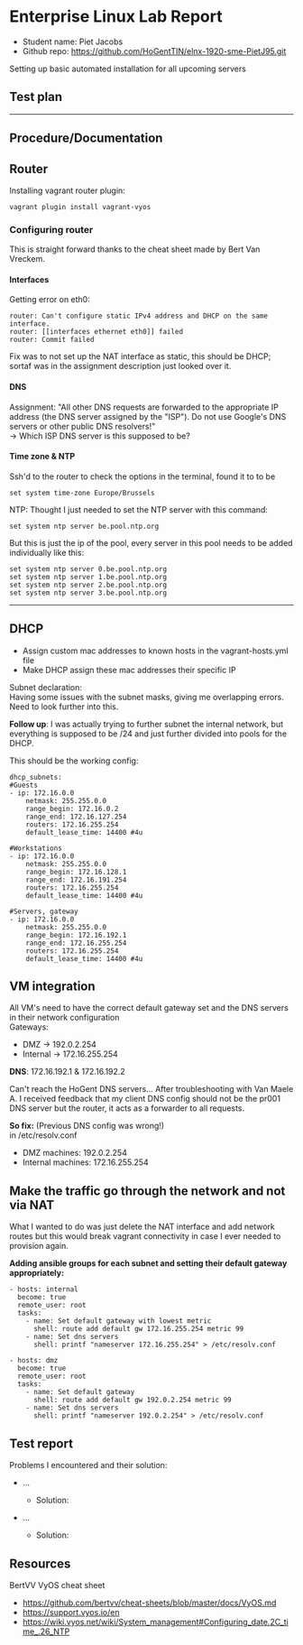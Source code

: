 # Enterprise Linux Lab Report

- Student name: Piet Jacobs
- Github repo: <https://github.com/HoGentTIN/elnx-1920-sme-PietJ95.git>

Setting up basic automated installation for all upcoming servers

## Test plan

---
## Procedure/Documentation
## Router
Installing vagrant router plugin:

    vagrant plugin install vagrant-vyos

### Configuring router
This is straight forward thanks to the cheat sheet made by Bert Van Vreckem.  

#### Interfaces
Getting error on eth0:

    router: Can't configure static IPv4 address and DHCP on the same interface.
    router: [[interfaces ethernet eth0]] failed
    router: Commit failed
Fix was to not set up the NAT interface as static, this should be DHCP; sortaf was in the assignment description just looked over it.


#### DNS
Assignment: 
"All other DNS requests are forwarded to the appropriate IP address (the DNS server assigned by the "ISP"). Do not use Google's DNS servers or other public DNS resolvers!"  
-> Which ISP DNS server is this supposed to be?

#### Time zone & NTP
Ssh'd to the router to check the options in the terminal, found it to to be

    set system time-zone Europe/Brussels

NTP:
Thought I just needed to set the NTP server with this command:

    set system ntp server be.pool.ntp.org

But this is just the ip of the pool, every server in this pool needs to be added individually like this:

    set system ntp server 0.be.pool.ntp.org
    set system ntp server 1.be.pool.ntp.org
    set system ntp server 2.be.pool.ntp.org
    set system ntp server 3.be.pool.ntp.org
---
## DHCP
- Assign custom mac addresses to known hosts in the vagrant-hosts.yml file
- Make DHCP assign these mac addresses their specific IP

Subnet declaration:  
Having some issues with the subnet masks, giving me overlapping errors. Need to look further into this.

**Follow up**: I was actually trying to further subnet the internal network, but everything is supposed to be /24 and just further divided into pools for the DHCP.

This should be the working config:

    dhcp_subnets:
    #Guests
    - ip: 172.16.0.0
        netmask: 255.255.0.0
        range_begin: 172.16.0.2
        range_end: 172.16.127.254
        routers: 172.16.255.254
        default_lease_time: 14400 #4u

    #Workstations
    - ip: 172.16.0.0
        netmask: 255.255.0.0
        range_begin: 172.16.128.1
        range_end: 172.16.191.254
        routers: 172.16.255.254
        default_lease_time: 14400 #4u

    #Servers, gateway
    - ip: 172.16.0.0
        netmask: 255.255.0.0
        range_begin: 172.16.192.1
        range_end: 172.16.255.254
        routers: 172.16.255.254
        default_lease_time: 14400 #4u

## VM integration
All VM's need to have the correct default gateway set and the DNS servers in their network configuration  
Gateways:
- DMZ -> 192.0.2.254
- Internal -> 172.16.255.254

**DNS**: 172.16.192.1 & 172.16.192.2

Can't reach the HoGent DNS servers...
After troubleshooting with Van Maele A. I received feedback that my client DNS config should not be the pr001 DNS server but the router, it acts as a forwarder to all requests.

**So fix:** (Previous DNS config was wrong!)  
in /etc/resolv.conf
- DMZ machines: 192.0.2.254
- Internal machines: 172.16.255.254


## Make the traffic go through the network and not via NAT
What I wanted to do was just delete the NAT interface and add network routes but this would break vagrant connectivity in case I ever needed to provision again.

**Adding ansible groups for each subnet and setting their default gateway appropriately:**

    - hosts: internal
      become: true
      remote_user: root
      tasks:
        - name: Set default gateway with lowest metric
          shell: route add default gw 172.16.255.254 metric 99
        - name: Set dns servers
          shell: printf "nameserver 172.16.255.254" > /etc/resolv.conf

    - hosts: dmz
      become: true
      remote_user: root
      tasks:
        - name: Set default gateway
          shell: route add default gw 192.0.2.254 metric 99
        - name: Set dns servers
          shell: printf "nameserver 192.0.2.254" > /etc/resolv.conf

## Test report

Problems I encountered and their solution:  
- ...
    - Solution:  
    

- ...
    - Solution:   
    
## Resources
BertVV VyOS cheat sheet
- https://github.com/bertvv/cheat-sheets/blob/master/docs/VyOS.md
- https://support.vyos.io/en
- https://wiki.vyos.net/wiki/System_management#Configuring_date.2C_time_.26_NTP